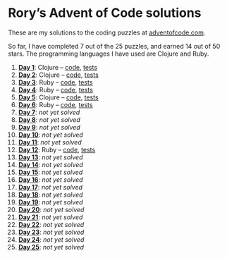 # Rory’s Advent of Code solutions

These are my solutions to the coding puzzles at [adventofcode.com](http://adventofcode.com/).

So far, I have completed 7 out of the 25 puzzles, and earned 14 out of 50 stars. The programming languages I have used are Clojure and Ruby.

1. **[Day 1](http://adventofcode.com/day/1)**: Clojure – [code](https://github.com/roryokane/advent-of-code-solutions/blob/master/advent-of-code-day-1/src/advent_of_code_day_1/core.clj), [tests](https://github.com/roryokane/advent-of-code-solutions/blob/master/advent-of-code-day-1/test/advent_of_code_day_1/core_test.clj)
1. **[Day 2](http://adventofcode.com/day/2)**: Clojure – [code](https://github.com/roryokane/advent-of-code-solutions/blob/master/advent-of-code-day-2/src/advent_of_code_day_2/core.clj), [tests](https://github.com/roryokane/advent-of-code-solutions/blob/master/advent-of-code-day-2/test/advent_of_code_day_2/core_test.clj)
1. **[Day 3](http://adventofcode.com/day/3)**: Ruby – [code](https://github.com/roryokane/advent-of-code-solutions/blob/master/advent-of-code-day-3/lib/main.rb), [tests](https://github.com/roryokane/advent-of-code-solutions/blob/master/advent-of-code-day-3/test/main_test.rb)
1. **[Day 4](http://adventofcode.com/day/4)**: Ruby – [code](https://github.com/roryokane/advent-of-code-solutions/blob/master/advent-of-code-day-4/lib/main.rb), [tests](https://github.com/roryokane/advent-of-code-solutions/blob/master/advent-of-code-day-4/test/main_test.rb)
1. **[Day 5](http://adventofcode.com/day/5)**: Clojure – [code](https://github.com/roryokane/advent-of-code-solutions/blob/master/advent-of-code-day-5/src/advent_of_code_day_5/core.clj), [tests](https://github.com/roryokane/advent-of-code-solutions/blob/master/advent-of-code-day-5/test/advent_of_code_day_5/core_test.clj)
1. **[Day 6](http://adventofcode.com/day/6)**: Ruby – [code](https://github.com/roryokane/advent-of-code-solutions/blob/master/advent-of-code-day-6/lib/main.rb), [tests](https://github.com/roryokane/advent-of-code-solutions/blob/master/advent-of-code-day-6/test/main_test.rb)
1. **[Day 7](http://adventofcode.com/day/7)**: *not yet solved*
1. **[Day 8](http://adventofcode.com/day/8)**: *not yet solved*
1. **[Day 9](http://adventofcode.com/day/9)**: *not yet solved*
1. **[Day 10](http://adventofcode.com/day/10)**: *not yet solved*
1. **[Day 11](http://adventofcode.com/day/11)**: *not yet solved*
1. **[Day 12](http://adventofcode.com/day/12)**: Ruby – [code](https://github.com/roryokane/advent-of-code-solutions/blob/master/advent-of-code-day-12/lib/main.rb), [tests](https://github.com/roryokane/advent-of-code-solutions/blob/master/advent-of-code-day-12/test/main_test.rb)
1. **[Day 13](http://adventofcode.com/day/13)**: *not yet solved*
1. **[Day 14](http://adventofcode.com/day/14)**: *not yet solved*
1. **[Day 15](http://adventofcode.com/day/15)**: *not yet solved*
1. **[Day 16](http://adventofcode.com/day/16)**: *not yet solved*
1. **[Day 17](http://adventofcode.com/day/17)**: *not yet solved*
1. **[Day 18](http://adventofcode.com/day/18)**: *not yet solved*
1. **[Day 19](http://adventofcode.com/day/19)**: *not yet solved*
1. **[Day 20](http://adventofcode.com/day/20)**: *not yet solved*
1. **[Day 21](http://adventofcode.com/day/21)**: *not yet solved*
1. **[Day 22](http://adventofcode.com/day/22)**: *not yet solved*
1. **[Day 23](http://adventofcode.com/day/23)**: *not yet solved*
1. **[Day 24](http://adventofcode.com/day/24)**: *not yet solved*
1. **[Day 25](http://adventofcode.com/day/25)**: *not yet solved*
